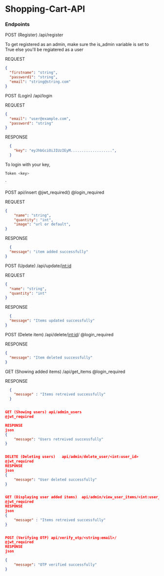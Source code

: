 # Shopping-Cart-API

### Endpoints

POST (Register) /api/register

To get registered as an admin, make sure the is_admin variable is set to True else you'll be regiatered as a user

REQUEST
```json
{
  "firstname": "string",
  "password1": "string",
  "email": "string@string.com"
}
```

POST (Login) /api/login


REQUEST
```json
{
  "email": "user@example.com", 
  "password": "string"
}
```
RESPONSE
```json
  {
    "key": "eyJhbGciOiJIUzIEyM...................",
  }
```

To login with your key,

```sh
Token <key>
```
`
<!-- To add an item to cart -->
POST api/insert 
@jwt_required()
@login_required

REQUEST
```json
{
    "name": "string",
    "quantity": "int",
    "image": "url or default",
}
```
RESPONSE
```json
  {
  "message": "item added successfully"
}
```

POST (Update) /api/update/<int:id>

REQUEST
```json
{
  "name": "string",
  "quantity": "int"
}
```
RESPONSE
```json
  {
  "message": "Items updated successfully"
}
```

POST (Delete item)  /api/delete/<int:id>/
@login_required

RESPONSE
```json
{
  "message": "Item deleted successfully"
}
```

GET (Showing added items) /api/get_items 
@login_required

RESPONSE
```json
  {
    "message" : "Items retreived successfully"
  }


GET (Showing users) api/admin_users
@jwt_required

RESPONSE
json
{
    "message": "Users retreived successfully"
}


DELETE (Deleting users)   api/admin/delete_user/<int:user_id>
@jwt_required
RESPONSE
json
{
    "message": "User deleted successfully"
}


GET (Displaying user added items)  api/admin/view_user_items/<int:user_id>
@jwt_required
RESPONSE
json
{
    "message" : "Items retreived successfully"
}


POST (Verifying OTP) api/verify_otp/<string:email>/
@jwt_required
RESPONSE
json

{
    "message": "OTP verified successfully"
}